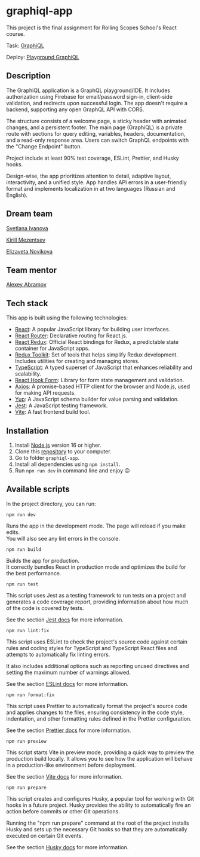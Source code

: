 # graphiql-app

This project is the final assignment for Rolling Scopes School's React course.

Task: [GraphiQL](https://github.com/rolling-scopes-school/tasks/blob/master/react/modules/graphiql.md)

Deploy: [Playground GraphiQL](https://659a80185fbe6977b078c141--rs-graphiql-playground.netlify.app/)

## Description

The GraphiQL application is a GraphQL playground/IDE. It includes authorization using Firebase for email/password sign-in, client-side validation, and redirects upon successful login. The app doesn't require a backend, supporting any open GraphQL API with CORS.

The structure consists of a welcome page, a sticky header with animated changes, and a persistent footer. The main page (GraphiQL) is a private route with sections for query editing, variables, headers, documentation, and a read-only response area. Users can switch GraphQL endpoints with the "Change Endpoint" button.

Project include at least 90% test coverage, ESLint, Prettier, and Husky hooks.

Design-wise, the app prioritizes attention to detail, adaptive layout, interactivity, and a unified style. App handles API errors in a user-friendly format and implements localization in at two languages (Russian and English).

## Dream team

[Svetlana Ivanova](https://github.com/climbingirl)

[Kirill Mezentsev](https://github.com/kirillvm)

[Elizaveta Novikova](https://github.com/kotangenss)

## Team mentor

[Alexey Abramov](https://github.com/al-abramov)

## Tech stack

This app is built using the following technologies:

- [React](https://react.dev/): A popular JavaScript library for building user interfaces.
- [React Router](https://reactrouter.com/en/main): Declarative routing for React.js.
- [React Redux](https://react-redux.js.org/): Official React bindings for Redux, a predictable state container for JavaScript apps.
- [Redux Toolkit](https://redux-toolkit.js.org/): Set of tools that helps simplify Redux development. Includes utilities for creating and managing stores.
- [TypeScript](https://www.typescriptlang.org/docs/): A typed superset of JavaScript that enhances reliability and scalability.
- [React Hook Form](https://react-hook-form.com/): Library for form state management and validation.
- [Axios](https://axios-http.com/ru/docs/intro): A promise-based HTTP client for the browser and Node.js, used for making API requests.
- [Yup](https://github.com/jquense/yup): A JavaScript schema builder for value parsing and validation.
- [Jest](https://jestjs.io/): A JavaScript testing framework.
- [Vite](https://vitejs.dev/): A fast frontend build tool.

## Installation

1. Install [Node.js](https://nodejs.org/ru) version 16 or higher.
2. Clone this [repository](https://github.com/KirillVM/graphiql-app) to your computer.
3. Go to folder `graphiql-app`.
4. Install all dependencies using `npm install`.
5. Run `npm run dev` in command line and enjoy 😉

## Available scripts

In the project directory, you can run:

```
npm run dev
```

Runs the app in the development mode.
The page will reload if you make edits.\
You will also see any lint errors in the console.

```
npm run build
```

Builds the app for production.\
It correctly bundles React in production mode and optimizes the build for the best performance.

```
npm run test
```

This script uses Jest as a testing framework to run tests on a project and generates a code coverage report, providing information about how much of the code is covered by tests.

See the section [Jest docs](https://jestjs.io/docs/getting-started/) for more information.

```
npm run lint:fix
```

This script uses ESLint to check the project's source code against certain rules and coding styles for TypeScript and TypeScript React files and attempts to automatically fix linting errors.

It also includes additional options such as reporting unused directives and setting the maximum number of warnings allowed.

See the section [ESLint docs](https://eslint.org/docs/latest/) for more information.

```
npm run format:fix
```

This script uses Prettier to automatically format the project's source code and applies changes to the files, ensuring consistency in the code style, indentation, and other formatting rules defined in the Prettier configuration.

See the section [Prettier docs](https://prettier.io/docs/en/) for more information.

```
npm run preview
```

This script starts Vite in preview mode, providing a quick way to preview the production build locally. It allows you to see how the application will behave in a production-like environment before deployment.

See the section [Vite docs](https://vitejs.dev/) for more information.

```
npm run prepare
```

This script creates and configures Husky, a popular tool for working with Git hooks in a future project. Husky provides the ability to automatically fire an action before commits or other Git operations.

Running the "npm run prepare" command at the root of the project installs Husky and sets up the necessary Git hooks so that they are automatically executed on certain Git events.

See the section [Husky docs](https://typicode.github.io/husky/) for more information.

##
